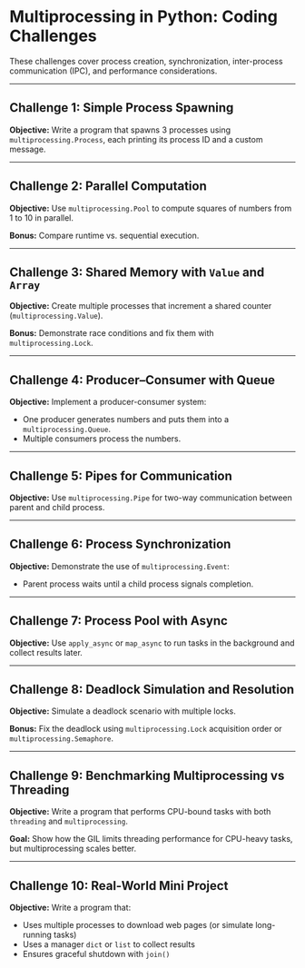 # Multiprocessing in Python: Coding Challenges

These challenges cover process creation, synchronization, inter-process communication (IPC), and performance considerations.

---

## Challenge 1: Simple Process Spawning

**Objective:**
Write a program that spawns 3 processes using `multiprocessing.Process`, each printing its process ID and a custom message.

---

## Challenge 2: Parallel Computation

**Objective:**
Use `multiprocessing.Pool` to compute squares of numbers from 1 to 10 in parallel.

**Bonus:** Compare runtime vs. sequential execution.

---

## Challenge 3: Shared Memory with `Value` and `Array`

**Objective:**
Create multiple processes that increment a shared counter (`multiprocessing.Value`).

**Bonus:** Demonstrate race conditions and fix them with `multiprocessing.Lock`.

---

## Challenge 4: Producer–Consumer with Queue

**Objective:**
Implement a producer-consumer system:

* One producer generates numbers and puts them into a `multiprocessing.Queue`.
* Multiple consumers process the numbers.

---

## Challenge 5: Pipes for Communication

**Objective:**
Use `multiprocessing.Pipe` for two-way communication between parent and child process.

---

## Challenge 6: Process Synchronization

**Objective:**
Demonstrate the use of `multiprocessing.Event`:

* Parent process waits until a child process signals completion.

---

## Challenge 7: Process Pool with Async

**Objective:**
Use `apply_async` or `map_async` to run tasks in the background and collect results later.

---

## Challenge 8: Deadlock Simulation and Resolution

**Objective:**
Simulate a deadlock scenario with multiple locks.

**Bonus:** Fix the deadlock using `multiprocessing.Lock` acquisition order or `multiprocessing.Semaphore`.

---

## Challenge 9: Benchmarking Multiprocessing vs Threading

**Objective:**
Write a program that performs CPU-bound tasks with both `threading` and `multiprocessing`.

**Goal:** Show how the GIL limits threading performance for CPU-heavy tasks, but multiprocessing scales better.

---

## Challenge 10: Real-World Mini Project

**Objective:**
Write a program that:

* Uses multiple processes to download web pages (or simulate long-running tasks)
* Uses a manager `dict` or `list` to collect results
* Ensures graceful shutdown with `join()`

